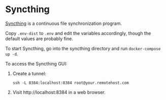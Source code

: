# Syncthing

[Syncthing](https://hub.docker.com/r/syncthing/syncthing) is a continuous file
synchronization program.

Copy `.env-dist` to `.env` and edit the variables accordingly, though the
default values are probably fine.

To start Syncthing, go into the syncthing directory and run `docker-compose up -d`.

To access the Syncthing GUI:
1. Create a tunnel:
   ```
   ssh -L 8384:localhost:8384 root@your.remotehost.com
   ```
2. Visit http://localhost:8384 in a web browser.
